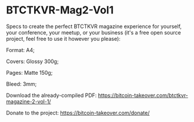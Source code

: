 # BTCTKVR-Mag2-Vol1
Specs to create the perfect BTCTKVR magazine experience for yourself, your conference, your meetup, or your business 
(it's a free open source project, feel free to use it however you please):

Format: A4;

Covers: Glossy 300g;

Pages: Matte 150g;

Bleed: 3mm;

Download the already-compiled PDF: https://bitcoin-takeover.com/btctkvr-magazine-2-vol-1/

Donate to the project: https://bitcoin-takeover.com/donate/
